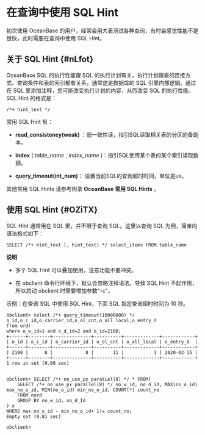 在查询中使用 SQL Hint 
====================================



初次使用 OceanBase 的用户，经常会用大表测试各种查询，有时会感觉性能不是很快，此时需要在查询中使用 SQL Hint。

关于 SQL Hint {#nLfot}
--------------------

OceanBase SQL 的执行性能跟 SQL 的执行计划有关，执行计划跟表的连接方式、查询条件和表的索引都有关系，通常这是数据库的 SQL 引擎内部逻辑。通过在 SQL 里添加注释，您可能改变执行计划的内容，从而改变 SQL 的执行性能。SQL Hint 的格式是：

    /*+ hint_text */



常用 SQL Hint 有：

* **read_consistency(weak)** ：弱一致性读，指引SQL读取相关表的分区的备副本。

* **index** ( *table_name* , *index_name* )：指引SQL使用某个表的某个索引读取数据。

* **query_timeout(int_num)：** 设置当前SQL的查询超时时间，单位是us。




其他常用 SQL Hints 请参考附录 **OceanBase 常用 SQL Hints** 。



使用 SQL Hint {#OZiTX}
--------------------

SQL Hint 通常用在 SQL 里，并不限于查询 SQL。这里以查询 SQL 为例，简单的语法格式如下：

    SELECT /*+ hint_text [, hint_text] */ select_items FROM table_name


**说明**



* 多个 SQL Hint 可以叠加使用，注意功能不要冲突。

  

* 在 obclient 命令行环境下，默认会忽略注释语法，导致 SQL Hint 不起作用，所以启动 obclient 时需要增加参数"-c"。

  






示例：在查询 SQL 中使用 SQL Hint，下面 SQL 指定查询超时时间为 10 秒。

    obclient> select /*+ query_timeout(10000000) */ o_id,o_c_id,o_carrier_id,o_ol_cnt,o_all_local,o_entry_d 
    from ordr   
    where o_w_id=1 and o_d_id=2 and o_id=2100;
    +------+--------+--------------+----------+-------------+------------+
    | o_id | o_c_id | o_carrier_id | o_ol_cnt | o_all_local | o_entry_d  |
    +------+--------+--------------+----------+-------------+------------+
    | 2100 |      8 |            8 |       11 |           1 | 2020-02-15 |
    +------+--------+--------------+----------+-------------+------------+
    1 row in set (0.00 sec)
    
    
    obclient> SELECT /*+ no_use_px paratLel(8) */ * FROM(
        SELECT /*+ no_use_px parallel(8) */ no_w_id, no_d_id, MAX(no_o_id) max_no_o_id, MIN(no_o_id) min_no_o_id, COUNT(*) count_no
        FROM nord
        GROUP BY no_w_id, no_d_Id
    ) x
    WHERE max_no_o_id - min_no_o_id+ 1!= count_no;
    Empty set (0.01 sec)
    
    obclient>



